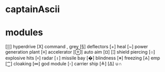 # captainAscii

# modules
[▒] hyperdrive
[X] command , grey
[§] deflectors 
[+] heal
[~] power generation plant
[≡] accelerator
[⊕] auto aim
[¤] 
[¦] shield piercing
[๏] explosive hits
[።] radar
[॥] missile bay
[�] blindness
[※] freezing
[⁂] emp
[⁐] cloaking
[∞] god module
[-] carrier ship
[≜]
[∆]
∪∩
